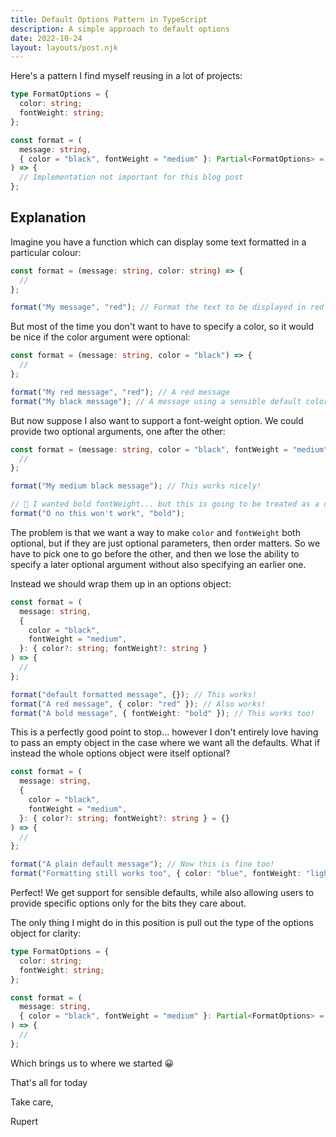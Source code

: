 ```yaml
---
title: Default Options Pattern in TypeScript
description: A simple approach to default options
date: 2022-10-24
layout: layouts/post.njk
---
```


Here's a pattern I find myself reusing in a lot of projects:

```ts
type FormatOptions = {
  color: string;
  fontWeight: string;
};

const format = (
  message: string,
  { color = "black", fontWeight = "medium" }: Partial<FormatOptions> = {}
) => {
  // Implementation not important for this blog post
};
```

## Explanation

Imagine you have a function which can display some text formatted in a particular colour:

```ts
const format = (message: string, color: string) => {
  //
};

format("My message", "red"); // Format the text to be displayed in red
```

But most of the time you don't want to have to specify a color, so it would be nice if the color argument were optional:

```ts
const format = (message: string, color = "black") => {
  //
};

format("My red message", "red"); // A red message
format("My black message"); // A message using a sensible default color
```

But now suppose I also want to support a font-weight option. We could provide two optional arguments, one after the other:

```ts
const format = (message: string, color = "black", fontWeight = "medium") => {
  //
};

format("My medium black message"); // This works nicely!

// 🚨 I wanted bold fontWeight... but this is going to be treated as a color 🚨
format("O no this won't work", "bold");
```

The problem is that we want a way to make `color` and `fontWeight` both optional, but if they are just optional parameters, then order matters. So we have to pick one to go before the other, and then we lose the ability to specify a later optional argument without also specifying an earlier one.

Instead we should wrap them up in an options object:

```ts
const format = (
  message: string,
  {
    color = "black",
    fontWeight = "medium",
  }: { color?: string; fontWeight?: string }
) => {
  //
};

format("default formatted message", {}); // This works!
format("A red message", { color: "red" }); // Also works!
format("A bold message", { fontWeight: "bold" }); // This works too!
```

This is a perfectly good point to stop... however I don't entirely love having to pass an empty object in the case where we want all the defaults. What if instead the whole options object were itself optional?

```ts
const format = (
  message: string,
  {
    color = "black",
    fontWeight = "medium",
  }: { color?: string; fontWeight?: string } = {}
) => {
  //
};

format("A plain default message"); // Now this is fine too!
format("Formatting still works too", { color: "blue", fontWeight: "light" });
```

Perfect! We get support for sensible defaults, while also allowing users to provide specific options only for the bits they care about.

The only thing I might do in this position is pull out the type of the options object for clarity:

```ts
type FormatOptions = {
  color: string;
  fontWeight: string;
};

const format = (
  message: string,
  { color = "black", fontWeight = "medium" }: Partial<FormatOptions> = {}
) => {
  //
};
```

Which brings us to where we started 😀

That's all for today

Take care,

Rupert
